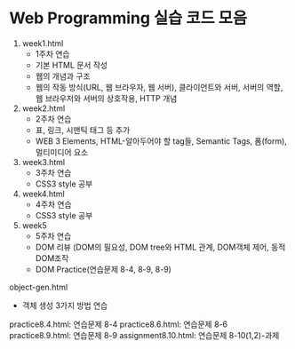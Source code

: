 # Web Programming 실습 코드 모음

1. week1.html
   - 1주차 연습
   - 기본 HTML 문서 작성
   - 웹의 개념과 구조
   - 웹의 작동 방식(URL, 웹 브라우자, 웹 서버), 클라이언트와 서버, 서버의 역할, 웹 브라우저와 서버의 상호작용, HTTP 개념
2. week2.html
   - 2주차 연습
   - 표, 링크, 시맨틱 태그 등 추가
   - WEB 3 Elements, HTML-알아두어야 할 tag들, Semantic Tags, 폼(form), 멀티미디어 요소
3. week3.html
   - 3주차 연습
   - CSS3 style 공부
4. week4.html
   - 4주차 연습
   - CSS3 style 공부
5. week5
   - 5주차 연습
   - DOM 리뷰 (DOM의 필요성, DOM tree와 HTML 관계, DOM객체 제어, 동적 DOM조작
   - DOM Practice(연습문제 8-4, 8-9, 8-9)


object-gen.html
- 객체 생성 3가지 방법 연습

practice8.4.html: 연습문제 8-4
practice8.6.html: 연습문제 8-6
practice8.9.html: 연습문제 8-9
assignment8.10.html: 연습문제 8-10(1,2)-과제
